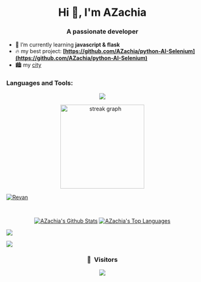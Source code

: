 <h1 align="center">Hi 👋, I'm AZachia</h1>
<h3 align="center">A passionate developer</h3>


- 🌱 I’m currently learning **javascript & flask**
- 🔥 my best project: **[https://github.com/AZachia/python-AI-Selenium](https://github.com/AZachia/python-AI-Selenium)**
- 🏙️ my [city](https://honzaap.github.io/GithubCity/?name=AZachia&year=2024)


<h3 align="left">Languages and Tools:</h3>
<p align="center">
    <a href="https://skillicons.dev">
        <img src="https://skillicons.dev/icons?i=py,html,css,js,c,cpp,nodejs,flask,express,linux,md,stackoverflow,devto,ubuntu,debian,vscode,windows,arduino,bash,discord,linkedin,github&perline=11" />
    </a>
</p>

<div align="center">
  <img src="https://streak-stats.demolab.com?user=AZachia&theme=transparent&hide_border=true" height="220" alt="streak graph"  />
</div>

<p align="left"> <a href="https://github.com/ryo-ma/github-profile-trophy"><img src="https://github-profile-trophy.vercel.app/?username=AZachia" alt="Revan" /></a> </p>



<br>
<p align="center">
<a href="https://github.com/AZachia"><img alt="AZachia's Github Stats" src="https://github-readme-stats.vercel.app/api?username=AZachia&show_icons=true&count_private=true&theme=react&hide_border=true&bg_color=0D1117" /></a>
  <a href="https://github.com/AZachia"><img alt="AZachia's Top Languages" src="https://github-readme-stats.vercel.app/api/top-langs/?username=AZachia&langs_count=8&count_private=true&layout=compact&theme=react&hide_border=true&bg_color=0D1117" /></a>
  
</p>

![](http://github-profile-summary-cards.vercel.app/api/cards/profile-details?username=AZachia&theme=dracula) 

![](http://github-profile-summary-cards.vercel.app/api/cards/repos-per-language?username=AZachia&theme=dracula) 


### <p align="center">👀 &nbsp;Visitors</p>
<p align="center">
  <img src="https://profile-counter.glitch.me/AZachia/count.svg" />
</p>


